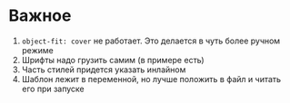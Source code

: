 # Важное

1. `object-fit: cover` не работает. Это делается в чуть более ручном режиме
2. Шрифты надо грузить самим (в примере есть)
3. Часть стилей придется указать инлайном
4. Шаблон лежит в переменной, но лучше положить в файл и читать его при запуске